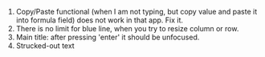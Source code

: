 1. Copy/Paste functional (when I am not typing, but copy value and paste it into formula field) does not work in that app. Fix it.
2. There is no limit for blue line, when you try to resize column or row.
3. Main title: after pressing 'enter' it should be unfocused.
4. Strucked-out text
